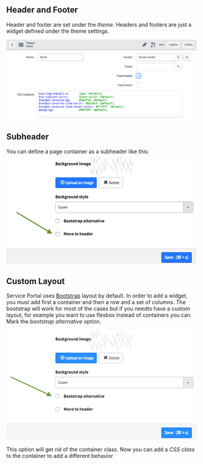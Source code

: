 ## Header and Footer
Header and footer are set under the *theme*. Headers and footers are just a widget defined under the theme settings.

![theme](/assets/layout/theme.png) 


## Subheader
You can define a page container as a subheader like this:
![move to header](/assets/layout/move-to-header.png) 


## Custom Layout
Service Portal uses [Bootstrap](http://getbootstrap.com/css/) layout by default. In order to add a widget, you must add first a container and then a row and a set of columns. The bootstrap will work for most of the cases but if you needto have a custom layout, for example you want to use flexbox instead of containers you can. Mark the *bootstrap alternative* option.  

![Bootstrap Alternative](/assets/layout/bootstrap-alternative.png) 

This option will get rid of the container class. Now you can add a *CSS class* to the container to add a different behavior
